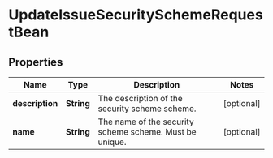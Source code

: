 

# UpdateIssueSecuritySchemeRequestBean


## Properties

| Name | Type | Description | Notes |
|------------ | ------------- | ------------- | -------------|
|**description** | **String** | The description of the security scheme scheme. |  [optional] |
|**name** | **String** | The name of the security scheme scheme. Must be unique. |  [optional] |



